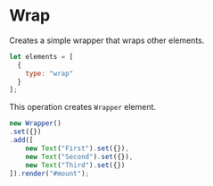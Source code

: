 # Wrap
Creates a simple wrapper that wraps other elements.

```js
let elements = [
  {
    type: "wrap"
  }
];
```

This operation creates ```Wrapper``` element.

```js
new Wrapper()
.set({})
.add([
	new Text("First").set({}),
	new Text("Second").set({}),
	new Text("Third").set({})
]).render("#mount");
```


<!---# App Struct
* 8:36:10
* 83845 24 hour-->